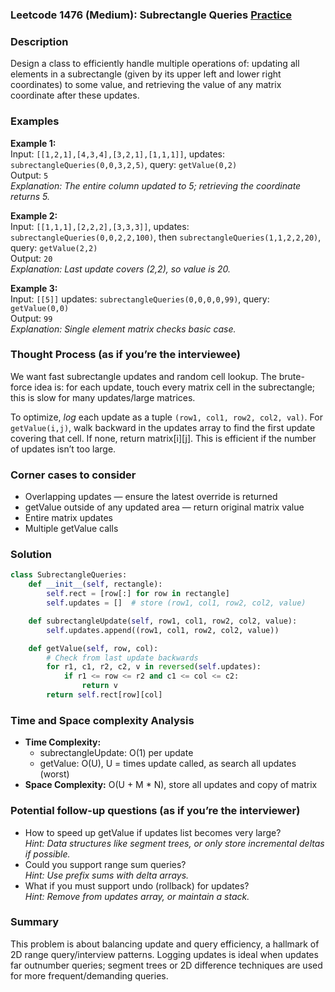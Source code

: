 ### Leetcode 1476 (Medium): Subrectangle Queries [Practice](https://leetcode.com/problems/subrectangle-queries)

### Description  
Design a class to efficiently handle multiple operations of: updating all elements in a subrectangle (given by its upper left and lower right coordinates) to some value, and retrieving the value of any matrix coordinate after these updates.

### Examples  
**Example 1:**  
Input: `[[1,2,1],[4,3,4],[3,2,1],[1,1,1]]`, updates: `subrectangleQueries(0,0,3,2,5)`, query: `getValue(0,2)`  
Output: `5`  
*Explanation: The entire column updated to 5; retrieving the coordinate returns 5.*

**Example 2:**  
Input: `[[1,1,1],[2,2,2],[3,3,3]]`, updates: `subrectangleQueries(0,0,2,2,100)`, then `subrectangleQueries(1,1,2,2,20)`, query: `getValue(2,2)`  
Output: `20`  
*Explanation: Last update covers (2,2), so value is 20.*

**Example 3:**  
Input: `[[5]]` updates: `subrectangleQueries(0,0,0,0,99)`, query: `getValue(0,0)`  
Output: `99`  
*Explanation: Single element matrix checks basic case.*

### Thought Process (as if you’re the interviewee)  
We want fast subrectangle updates and random cell lookup. The brute-force idea is: for each update, touch every matrix cell in the subrectangle; this is slow for many updates/large matrices.

To optimize, *log* each update as a tuple `(row1, col1, row2, col2, val)`. For `getValue(i,j)`, walk backward in the updates array to find the first update covering that cell. If none, return matrix[i][j]. This is efficient if the number of updates isn’t too large.

### Corner cases to consider  
- Overlapping updates — ensure the latest override is returned
- getValue outside of any updated area — return original matrix value
- Entire matrix updates
- Multiple getValue calls

### Solution

```python
class SubrectangleQueries:
    def __init__(self, rectangle):
        self.rect = [row[:] for row in rectangle]
        self.updates = []  # store (row1, col1, row2, col2, value)

    def subrectangleUpdate(self, row1, col1, row2, col2, value):
        self.updates.append((row1, col1, row2, col2, value))

    def getValue(self, row, col):
        # Check from last update backwards
        for r1, c1, r2, c2, v in reversed(self.updates):
            if r1 <= row <= r2 and c1 <= col <= c2:
                return v
        return self.rect[row][col]
```

### Time and Space complexity Analysis  
- **Time Complexity:**
  - subrectangleUpdate: O(1) per update
  - getValue: O(U), U = times update called, as search all updates (worst)
- **Space Complexity:** O(U + M \* N), store all updates and copy of matrix

### Potential follow-up questions (as if you’re the interviewer)  
- How to speed up getValue if updates list becomes very large?  
  *Hint: Data structures like segment trees, or only store incremental deltas if possible.*
- Could you support range sum queries?  
  *Hint: Use prefix sums with delta arrays.*
- What if you must support undo (rollback) for updates?  
  *Hint: Remove from updates array, or maintain a stack.*

### Summary
This problem is about balancing update and query efficiency, a hallmark of 2D range query/interview patterns. Logging updates is ideal when updates far outnumber queries; segment trees or 2D difference techniques are used for more frequent/demanding queries.
